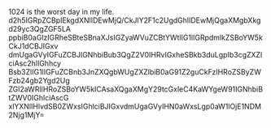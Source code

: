 1024 is the worst day in my life.
d2h5IGRpZCBpIEkgdXNlIDEwMjQ/CkJlY2F1c2UgdGhlIDEwMjQgaXMgbXkgd29yc3QgZGF5LA
    ppbiB0aGlzIGRheSBteSBnaXJsIGZyaWVuZCBtYWtlIG1lIGRpdmlkZSBoYW5kCkJ1dCBJIGxv
    dmUgaGVyIGFuZCBJIGNhbiBub3QgZ2V0IHRvIGxheSBkb3duLgpIb3cgZXZlciAsc2hlIGhhcy
    Bsb3ZlIG1lIGFuZCBnb3JnZXQgbWUgZXZlbiB0aG91Z2guCkFzIHRoZSByZWFzb24gb2Ygd2Ug
    ZGl2aWRlIHRoZSBoYW5kICAsaXQgaXMgY29tcGxleC4KaWYgeW91IGNhbiBtZWV0IGhlciAscG
    xlYXNlIHlvdSB0ZWxsIGhlciBJIGxvdmUgaGVyIHN0aWxsLgp0aW1lOjE1NDM2Njg1MjY=
